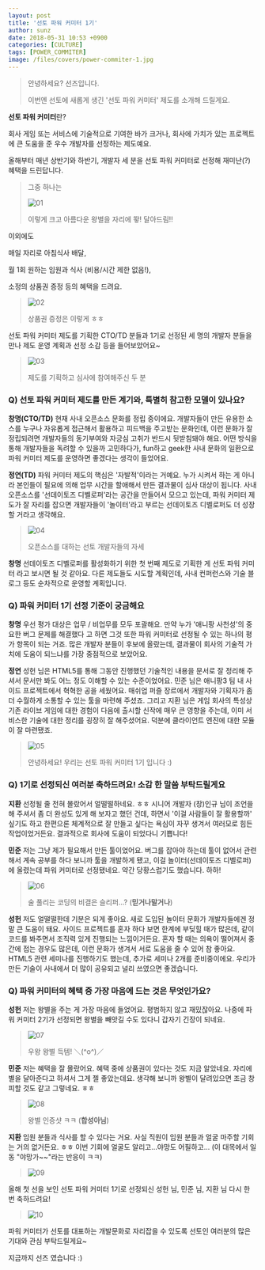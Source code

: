 ```yaml
---
layout: post
title: '선토 파워 커미터 1기'
author: sunz
date: 2018-05-31 10:53 +0900
categories: [CULTURE]
tags: [POWER_COMMITER]
image: /files/covers/power-commiter-1.jpg
---
```


> 안녕하세요? 선즈입니다.
> 
> 이번엔 선토에 새롭게 생긴 '선토 파워 커미터' 제도를 소개해 드릴게요.

**선토 파워 커미터**란?

회사 게임 또는 서비스에 기술적으로 기여한 바가 크거나, 회사에 가치가 있는 프로젝트에 큰 도움을 준 우수 개발자를 선정하는 제도예요. 

올해부터 매년 상반기와 하반기, 개발자 세 분을 선토 파워 커미터로 선정해 재미난(?) 혜택을 드린답니다.

> 그중 하나는
> 
> ![01](/files/images/2018-05-31-Power-Commiter-1/01.jpg)
> 
> 이렇게 크고 아름다운 왕별을 자리에 뙇! 달아드림!!

이외에도 

매일 자리로 아침식사 배달, 

월 1회 원하는 임원과 식사 (비용/시간 제한 없음!), 

소정의 상품권 증정 등의 혜택을 드려요.

> ![02](/files/images/2018-05-31-Power-Commiter-1/02.jpg)
> 
> 상품권 증정은 이렇게 ㅎㅎ

선토 파워 커미터 제도를 기획한 CTO/TD 분들과 1기로 선정된 세 명의 개발자 분들을 만나 제도 운영 계획과 선정 소감 등을 들어보았어요~

> ![03](/files/images/2018-05-31-Power-Commiter-1/03.jpg)
> 
> 제도를 기획하고 심사에 참여해주신 두 분

### Q) 선토 파워 커미터 제도를 만든 계기와, 특별히 참고한 모델이 있나요?

**창명(CTO/TD)** 현재 사내 오픈소스 문화를 정립 중이에요. 개발자들이 만든 유용한 소스를 누구나 자유롭게 접근해서 활용하고 피드백을 주고받는 문화인데, 이런 문화가 잘 정립되려면 개발자들의 동기부여와 자긍심 고취가 반드시 뒷받침돼야 해요. 어떤 방식을 통해 개발자들을 독려할 수 있을까 고민하다가, fun하고 geek한 사내 문화의 일환으로 파워 커미터 제도를 운영하면 좋겠다는 생각이 들었어요. 

**정연(TD)** 파워 커미터 제도의 핵심은 '자발적'이라는 거예요. 누가 시켜서 하는 게 아니라 본인들이 필요에 의해 업무 시간을 할애해서 만든 결과물이 심사 대상이 됩니다. 사내 오픈소스를 '선데이토즈 디벨로퍼'라는 공간을 만들어서 모으고 있는데, 파워 커미터 제도가 잘 자리를 잡으면 개발자들이 '놀이터'라고 부르는 선데이토즈 디벨로퍼도 더 성장할 거라고 생각해요. 

> ![04](/files/images/2018-05-31-Power-Commiter-1/04.jpg)
> 
> 오픈소스를 대하는 선토 개발자들의 자세 

**창명** 선데이토즈 디벨로퍼를 활성화하기 위한 첫 번째 제도로 기획한 게 선토 파워 커미터 라고 보시면 될 것 같아요. 다른 제도들도 시도할 계획인데, 사내 컨퍼런스와 기술 블로그 등도 순차적으로 운영할 계획입니다. 

### Q) 파워 커미터 1기 선정 기준이 궁금해요 

**창명** 우선 평가 대상은 업무 / 비업무를 모두 포괄해요. 만약 누가 '애니팡 사천성'의 중요한 버그 문제를 해결했다 고 하면 그것 또한 파워 커미터로 선정될 수 있는 하나의 평가 항목이 되는 거죠. 많은 개발자 분들이 후보에 올랐는데, 결과물이 회사의 기술적 가치에 도움이 되느냐를 가장 중점적으로 보았어요.

**정연** 성헌 님은 HTML5를 통해 그동안 진행했던 기술적인 내용을 문서로 잘 정리해 주셔서 문서만 봐도 어느 정도 이해할 수 있는 수준이었어요. 민준 님은 애니팡3 팀 내 사이드 프로젝트에서 혁혁한 공을 세웠어요. 매쉬업 퍼즐 장르에서 개발자와 기획자가 좀 더 수월하게 소통할 수 있는 툴을 마련해 주셨죠. 그리고 지환 님은 게임 회사의 특성상 기존 라이브 게임에 대한 경험이 다음에 출시할 신작에 매우 큰 영향을 주는데, 이미 서비스한 기술에 대한 정리를 굉장히 잘 해주셨어요. 덕분에 클라이언트 엔진에 대한 모듈이 잘 마련됐죠. 

> ![05](/files/images/2018-05-31-Power-Commiter-1/05.jpg)
> 
> 안녕하세요! 우리는 선토 파워 커미터 1기 입니다 :) 

### Q) 1기로 선정되신 여러분 축하드려요! 소감 한 말씀 부탁드릴게요 

**지환** 선정될 줄 전혀 몰랐어서 얼떨떨하네요. ㅎㅎ 시니어 개발자 (장)인규 님이 조언을 해 주셔서 좀 더 완성도 있게 해 보자고 했던 건데, 하면서 '이걸 사람들이 잘 활용할까' 싶기도 하고 한편으론 체계적으로 잘 만들고 싶다는 욕심이 자꾸 생겨서 여러모로 힘든 작업이었거든요. 결과적으로 회사에 도움이 되었다니 기쁩니다! 

**민준** 저는 그냥 제가 필요해서 만든 툴이었어요. 버그를 잡아야 하는데 툴이 없어서 관련해서 계속 공부를 하다 보니까 툴을 개발하게 됐고, 이걸 놀이터(선데이토즈 디벨로퍼)에 올렸는데 파워 커미터로 선정됐네요. 약간 당황스럽기도 했습니다. 하하! 

> ![06](/files/images/2018-05-31-Power-Commiter-1/06.jpg)
> 
> 술 풀리는 코딩의 비결은 슬리퍼...? (**믿거나말거나**)

**성헌** 저도 얼떨떨한데 기분은 되게 좋아요. 새로 도입된 놀이터 문화가 개발자들에겐 정말 큰 도움이 돼요. 사이드 프로젝트를 혼자 하다 보면 한계에 부딪힐 때가 많은데, 같이 코드를 봐주면서 조직력 있게 진행되는 느낌이거든요. 혼자 할 때는 의욕이 떨어져서 중간에 접는 경우도 많은데, 이런 문화가 생겨서 서로 도움을 줄 수 있어 참 좋아요. HTML5 관련 세미나를 진행하기도 했는데, 추가로 세미나 2개를 준비중이에요. 우리가 만든 기술이 사내에서 더 많이 공유되고 널리 쓰였으면 좋겠습니다. 

### Q) 파워 커미터의 혜택 중 가장 마음에 드는 것은 무엇인가요? 

**성헌** 저는 왕별을 주는 게 가장 마음에 들었어요. 평범하지 않고 재밌잖아요. 나중에 파워 커미터 2기가 선정되면 왕별을 빼앗길 수도 있다니 갑자기 긴장이 되네요. 

> ![07](/files/images/2018-05-31-Power-Commiter-1/07.jpg)
> 
> 우왕 왕별 득템! ＼(^o^)／

**민준** 저는 혜택을 잘 몰랐어요. 혜택 중에 상품권이 있다는 것도 지금 알았네요. 자리에 별을 달아준다고 하셔서 그게 젤 좋았는데요. 생각해 보니까 왕별이 달려있으면 조금 창피할 것도 같고 그렇네요. ㅎㅎ  

> ![08](/files/images/2018-05-31-Power-Commiter-1/08.jpg)
> 
> 왕별 인증샷 ㅋㅋ (**합성아님**)

**지환** 임원 분들과 식사를 할 수 있다는 거요.  사실 직원이 임원 분들과 얼굴 마주할 기회는 거의 없거든요. ㅎㅎ 이번 기회에 얼굴도 알리고...야망도 어필하고... (이 대목에서 일동 "야망가~~"라는 반응이 ㅋㅋ)

> ![09](/files/images/2018-05-31-Power-Commiter-1/09.jpg)

올해 첫 선을 보인 선토 파워 커미터 
1기로 선정되신 성헌 님, 민준 님, 지환 님 다시 한 번 축하드려요!

> ![10](/files/images/2018-05-31-Power-Commiter-1/10.gif)

파워 커미터가 선토를 대표하는 개발문화로 자리잡을 수 있도록
선토인 여러분의 많은 기대와 관심 부탁드릴게요~

지금까지 선즈 였습니다 :) 
